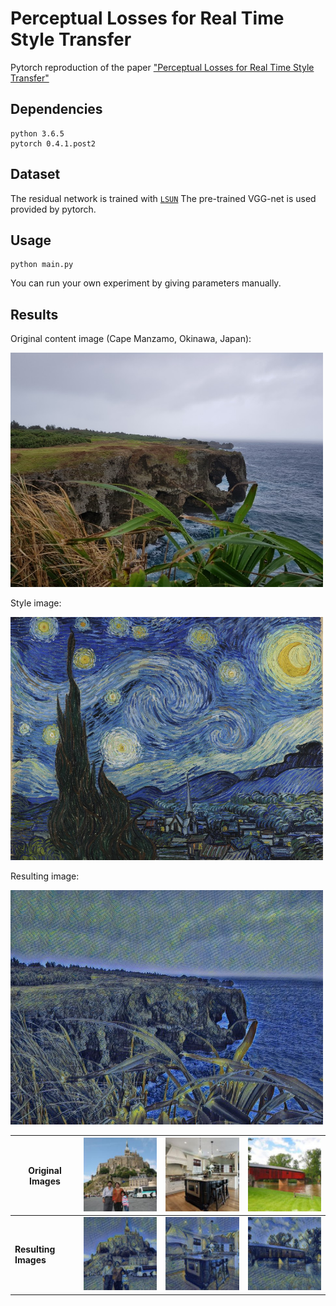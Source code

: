 # Perceptual Losses for Real Time Style Transfer
Pytorch reproduction of the paper ["Perceptual Losses for Real Time Style Transfer"](https://arxiv.org/pdf/1603.08155.pdf "Paper Link")

## Dependencies
```
python 3.6.5
pytorch 0.4.1.post2
```
## Dataset
The residual network is trained with [`LSUN`](http://lsun.cs.princeton.edu/2017/ "LSUN")
The pre-trained VGG-net is used provided by pytorch. 

## Usage
```
python main.py
```
You can run your own experiment by giving parameters manually. 

## Results
Original content image (Cape Manzamo, Okinawa, Japan): 

<img src="https://github.com/minkyu-choi04/Perceptual_Losses_for_Real_Time_Style_Transfer/blob/master/content.jpg" alt="Original Content Image" width="500"/>



Style image:

<img src="https://github.com/minkyu-choi04/Perceptual_Losses_for_Real_Time_Style_Transfer/blob/master/style.jpg" alt="Style Image" width="500"/>



Resulting image:

<img src="https://github.com/minkyu-choi04/Perceptual_Losses_for_Real_Time_Style_Transfer/blob/master/sample_output/output_test_e0b8900.jpg" alt="Resulting Image" width="500"/>


|Original Images|<img src="https://github.com/minkyu-choi04/Perceptual_Losses_for_Real_Time_Style_Transfer/blob/master/sample_output/output_train_gt_e0b4700.jpg" alt="Style Image" width="200"/>|<img src="https://github.com/minkyu-choi04/Perceptual_Losses_for_Real_Time_Style_Transfer/blob/master/sample_output/output_train_gt_e0b3100.jpg" alt="Style Image" width="200"/>|<img src="https://github.com/minkyu-choi04/Perceptual_Losses_for_Real_Time_Style_Transfer/blob/master/sample_output/output_train_gt_e0b2900.jpg?raw=true" alt="Style Image" width="200"/>|
|-------------|-------------|-------------|-------------|
|**Resulting Images**|<img src="https://github.com/minkyu-choi04/Perceptual_Losses_for_Real_Time_Style_Transfer/blob/master/sample_output/output_train_e0b4700.jpg" alt="Style Image" width="200"/>|<img src="https://github.com/minkyu-choi04/Perceptual_Losses_for_Real_Time_Style_Transfer/blob/master/sample_output/output_train_e0b3100.jpg" alt="Style Image" width="200"/>|<img src="https://github.com/minkyu-choi04/Perceptual_Losses_for_Real_Time_Style_Transfer/blob/master/sample_output/output_train_e0b2900.jpg?raw=true" alt="Style Image" width="200"/>|

